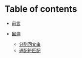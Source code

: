 # Table of contents

* [前言](README.md)

* [回溯](回溯)
  * [分割回文串](https://github.com/Golden-Hamster/leetcode/blob/master/%E5%9B%9E%E6%BA%AF/%E5%88%86%E5%89%B2%E5%9B%9E%E6%96%87%E4%B8%B2.md)
  * [通配符匹配](通配符匹配.md)

